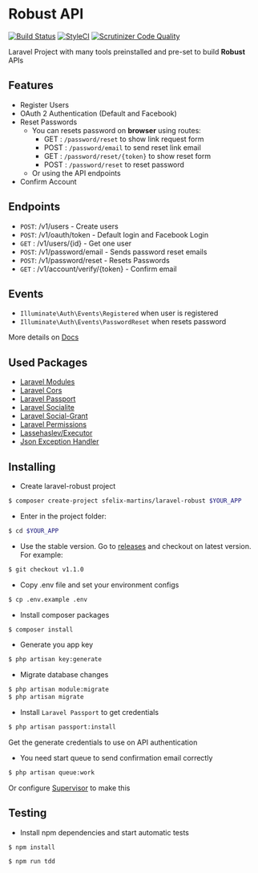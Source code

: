 # Robust API

<a href="https://travis-ci.org/sfelix-martins/laravel-robust?branch=master"><img src="https://travis-ci.org/sfelix-martins/laravel-robust.svg?branch=master" alt="Build Status"></a>
[![StyleCI](https://styleci.io/repos/102787816/shield)](https://styleci.io/repos/102787816)
[![Scrutinizer Code Quality](https://scrutinizer-ci.com/g/sfelix-martins/laravel-robust/badges/quality-score.png?b=master)](https://scrutinizer-ci.com/g/sfelix-martins/laravel-robust/?branch=master)

Laravel Project with many tools preinstalled and pre-set to build **Robust** APIs

## Features

- Register Users
- OAuth 2 Authentication (Default and Facebook)
- Reset Passwords
    - You can resets password on **browser** using routes:
        - GET  : `/password/reset` to show link request form
        - POST : `/password/email` to send reset link email
        - GET  : `/password/reset/{token}` to show reset form
        - POST : `/password/reset` to reset password
    - Or using the API endpoints
- Confirm Account

## Endpoints

- `POST`: /v1/users                     - Create users
- `POST`: /v1/oauth/token               - Default login and Facebook Login
- `GET` : /v1/users/{id}                - Get one user
- `POST`: /v1/password/email            - Sends password reset emails
- `POST`: /v1/password/reset            - Resets Passwords
- `GET` : /v1/account/verify/{token}    - Confirm email

## Events

- `Illuminate\Auth\Events\Registered` when user is registered
- `Illuminate\Auth\Events\PasswordReset` when resets password

More details on [Docs](https://app.swaggerhub.com/apis/sfelix-martins/LaravelRobustAPI/1.0.0)

## Used Packages

- [Laravel Modules](https://github.com/nWidart/laravel-modules)
- [Laravel Cors](https://github.com/barryvdh/laravel-cors)
- [Laravel Passport](https://github.com/laravel/passport)
- [Laravel Socialite](https://github.com/laravel/socialite)
- [Laravel Social-Grant](https://github.com/adaojunior/passport-social-grant)
- [Laravel Permissions](https://github.com/spatie/laravel-permission)
- [Lassehaslev/Executor](https://github.com/LasseHaslev/executor)
- [Json Exception Handler](https://github.com/sfelix-martins/json-exception-handler)

## Installing

- Create laravel-robust project

```sh
$ composer create-project sfelix-martins/laravel-robust $YOUR_APP
```

- Enter in the project folder:

```sh
$ cd $YOUR_APP
```

- Use the stable version. Go to [releases](https://github.com/sfelix-martins/laravel-robust/releases) and checkout on latest version. For example:

```sh
$ git checkout v1.1.0
```

- Copy .env file and set your environment configs

```sh
$ cp .env.example .env
```

- Install composer packages

```sh
$ composer install
```

- Generate you app key

```sh
$ php artisan key:generate
```

- Migrate database changes

```sh
$ php artisan module:migrate
$ php artisan migrate
```

- Install `Laravel Passport` to get credentials

```sh
$ php artisan passport:install
```

Get the generate credentials to use on API authentication

- You need start queue to send confirmation email correctly

```sh
$ php artisan queue:work
```

Or configure [Supervisor](https://laravel.com/docs/5.5/queues#supervisor-configuration) to make this

## Testing

- Install npm dependencies and start automatic tests

```sh
$ npm install

$ npm run tdd
```
